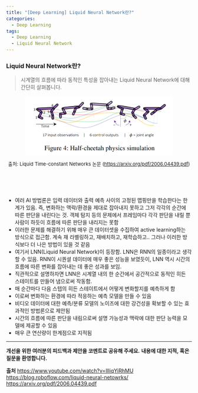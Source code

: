 ```yaml
---
title: "[Deep Learning] Liquid Neural Network란?"
categories:
  - Deep Learning
tags:
  - Deep Learning
  - Liquid Neural Network
---
```

### Liquid Neural Network란?


> 시계열의 흐름에 따라 동적인 특성을 잡아내는 Liquid Neural Network에 대해 간단히 살펴봅니다.  


<center><img src="/assets/materials/DeepLearning/LNN/LNN.png" align="center" alt="drawing" width="400"/></center>   


<font size="2"><center> 출처: Liquid Time-constant Networks 논문 (https://arxiv.org/pdf/2006.04439.pdf) </center>  </font>   
<br>

<br/>


- 여러 AI 방법론은 입력 데이터와 출력 예측 사이의 고정된 맵핑만을 학습한다는 한계가 있음. 즉, 변화하는 맥락/환경을 제대로 잡아내지 못하고 그저 각각의 순간에 따른 판단을 내린다는 것. 객체 탐지 등의 문제에서 프레임마다 각각 판단을 내릴 뿐 사람이 하듯이 흐름에 따른 판단을 내리지는 못함
- 이러한 문제를 해결하기 위해 매우 큰 데이터셋을 수집하여 active learning하는 방식으로 접근함. 계속 재 라벨링하고, 재배치하고, 재학습하고.. 그러나 이러한 방식보다 더 나은 방법이 있을 것 같음
- 여기서 LNN(Liquid Neural Network)이 등장함. LNN은 RNN의 일종이라고 생각할 수 있음. RNN이 시퀀셜 데이터에 매우 좋은 성능을 보였듯이, LNN 역시 시간의 흐름에 따른 변화를 잡아내는 데 좋은 성과를 보임.
- 직관적으로 설명하자면 LNN은 시계열 내의 한 순간에서 공간적으로 동적인 히든 스테이트를 만들어 냄으로써 작동함.
- 매 순간마다 다음 스텝의 히든 스테이트에서 어떻게 변화할지를 예측하게 함
- 이로써 변화하는 환경에 따라 적응하는 예측 모델을 만들 수 있음
- 비디오 데이터에 대한 예측/분류 모델의 노이즈에 대한 강건성을 확보할 수 있는 효과적인 방법론으로 제안됨
- 시간의 흐름에 따른 판단을 내림으로써 설명 가능성과 맥락에 대한 판단 능력을 모델에 제공할 수 있음
- 매우 큰 연산량이 한계점으로 지적됨

----------------


**개선을 위한 여러분의 피드백과 제안을 코멘트로 공유해 주세요.**
**내용에 대한 지적, 혹은 질문을 환영합니다.**  


**출처**
https://www.youtube.com/watch?v=IlliqYiRhMU  
https://blog.roboflow.com/liquid-neural-netowrks/  
https://arxiv.org/pdf/2006.04439.pdf
